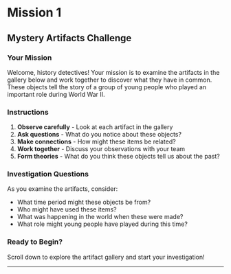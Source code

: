 # Mission 1

## Mystery Artifacts Challenge

### Your Mission

Welcome, history detectives! Your mission is to examine the artifacts in the gallery below and work together to discover what they have in common. These objects tell the story of a group of young people who played an important role during World War II.

### Instructions

1. **Observe carefully** - Look at each artifact in the gallery
2. **Ask questions** - What do you notice about these objects?
3. **Make connections** - How might these items be related?
4. **Work together** - Discuss your observations with your team
5. **Form theories** - What do you think these objects tell us about the past?

### Investigation Questions

As you examine the artifacts, consider:

- What time period might these objects be from?
- Who might have used these items?
- What was happening in the world when these were made?
- What role might young people have played during this time?

### Ready to Begin?

Scroll down to explore the artifact gallery and start your investigation!

---
